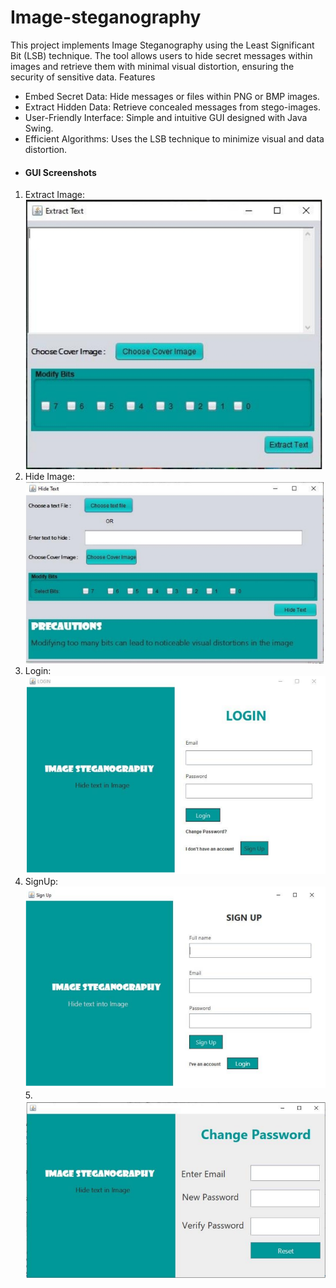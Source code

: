 # Image-steganography
This project implements Image Steganography using the Least Significant Bit (LSB) technique. The tool allows users to hide secret messages within images and retrieve them with minimal visual distortion, ensuring the security of sensitive data.
Features
* Embed Secret Data: Hide messages or files within PNG or BMP images.
* Extract Hidden Data: Retrieve concealed messages from stego-images.
* User-Friendly Interface: Simple and intuitive GUI designed with Java Swing.
* Efficient Algorithms: Uses the LSB technique to minimize visual and data distortion.
* #### GUI Screenshots

1. Extract Image: ![Hide Image](./screenshots/Extracttext.jpeg)
2. Hide Image: ![Altering Threshold](./screenshots/Hidetext.jpeg)
3. Login: ![Extracting Metadata](./screenshots/Login.png)
4. SignUp: ![PNG Check](./screenshots/Signup.png)
5.![Change Password](./screenshots/Change_password.png)


